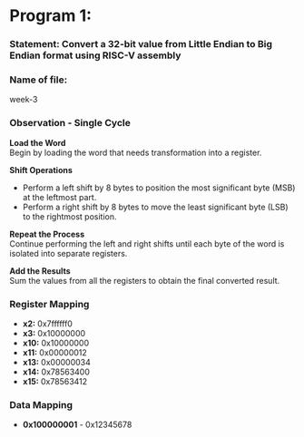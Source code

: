 # Program 1: 
### Statement: Convert a 32-bit value from Little Endian to Big Endian format using RISC-V assembly 

### Name of file:
week-3
### Observation - Single Cycle
**Load the Word**  
Begin by loading the word that needs transformation into a register.

**Shift Operations**  
- Perform a left shift by 8 bytes to position the most significant byte (MSB) at the leftmost part.
- Perform a right shift by 8 bytes to move the least significant byte (LSB) to the rightmost position.

**Repeat the Process**  
Continue performing the left and right shifts until each byte of the word is isolated into separate registers.

**Add the Results**  
Sum the values from all the registers to obtain the final converted result.
 
### Register Mapping
- **x2:** 0x7ffffff0
- **x3:** 0x10000000
- **x10:** 0x10000000
- **x11:** 0x00000012
- **x13:** 0x00000034
- **x14:** 0x78563400
- **x15:** 0x78563412

### Data Mapping
- **0x100000001** - 0x12345678